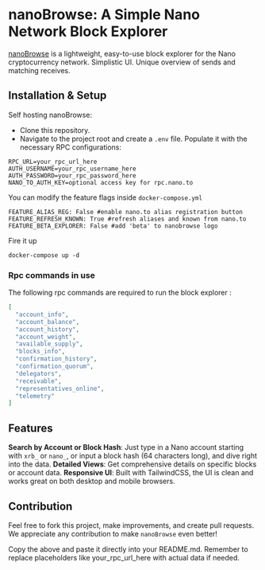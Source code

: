 # nanoBrowse: A Simple Nano Network Block Explorer


[nanoBrowse](https://nanobrowse.com) is a lightweight, easy-to-use block explorer for the Nano cryptocurrency network. 
Simplistic UI. Unique overview of sends and matching receives.


## Installation & Setup

Self hosting nanoBrowse:
- Clone this repository.
- Navigate to the project root and create a `.env` file. Populate it with the necessary RPC configurations:
```
RPC_URL=your_rpc_url_here
AUTH_USERNAME=your_rpc_username_here
AUTH_PASSWORD=your_rpc_password_here
NANO_TO_AUTH_KEY=optional access key for rpc.nano.to
```

You can modify the feature flags inside `docker-compose.yml`
```
FEATURE_ALIAS_REG: False #enable nano.to alias registration button
FEATURE_REFRESH_KNOWN: True #refresh aliases and known from nano.to
FEATURE_BETA_EXPLORER: False #add 'beta' to nanobrowse logo
```

Fire it up
```
docker-compose up -d
```

### Rpc commands in use
The following rpc commands are required to run the block explorer :
```json
[  
  "account_info",
  "account_balance",
  "account_history",
  "account_weight",
  "available_supply",
  "blocks_info",
  "confirmation_history",
  "confirmation_quorum",
  "delegators",
  "receivable",
  "representatives_online",
  "telemetry"
]
```


## Features

**Search by Account or Block Hash**: Just type in a Nano account starting with `xrb_` or `nano_`, or input a block hash (64 characters long), and dive right into the data.
**Detailed Views**: Get comprehensive details on specific blocks or account data.
**Responsive UI**: Built with TailwindCSS, the UI is clean and works great on both desktop and mobile browsers.

## Contribution
Feel free to fork this project, make improvements, and create pull requests. We appreciate any contribution to make `nanoBrowse` even better!

Copy the above and paste it directly into your README.md. Remember to replace placeholders like your_rpc_url_here with actual data if needed.
